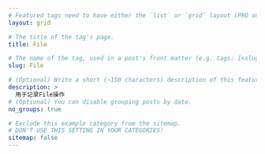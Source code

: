 ```yaml
---
# Featured tags need to have either the `list` or `grid` layout (PRO only).
layout: grid

# The title of the tag's page.
title: File

# The name of the tag, used in a post's front matter (e.g. tags: [<slug>]).
slug: File

# (Optional) Write a short (~150 characters) description of this featured tag.
description: >
  用于记录File操作
# (Optional) You can disable grouping posts by date.
no_groups: true

# Exclude this example category from the sitemap.
# DON'T USE THIS SETTING IN YOUR CATEGORIES!
sitemap: false
---
```

